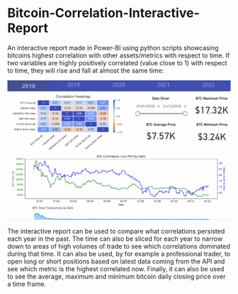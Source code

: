 # Bitcoin-Correlation-Interactive-Report
An interactive report made in Power-BI using python scripts showcasing bitcoins highest correlation with other assets/metrics with respect to time. If two variables are highly positively correlated (value close to 1) with respect to time, they will rise and fall at almost the same time: 

![](https://github.com/harrisasadb/Bitcoin-Correlation-Interactive-Report/blob/main/Animation.gif)

The interactive report can be used to compare what correlations persisted each year in the past. The time can also be sliced for each year to narrow down to areas of high volumes of trade to see which correlations dominated during that time. It can also be used, by for example a professional trader, to open long or short positions based on latest data coming from the API and see which metric is the highest correlated now. Finally, it can also be used to see the average, maximum and minimum bitcoin daily closing price over a time frame.
